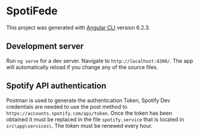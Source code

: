 # SpotiFede

This project was generated with [Angular CLI](https://github.com/angular/angular-cli) version 6.2.3.

## Development server

Run `ng serve` for a dev server. Navigate to `http://localhost:4200/`. The app will automatically reload if you change any of the source files.

## Spotify API authentication

Postman is used to generate the authentication Token, Spotify Dev credentials are needed to use the post method to `https://accounts.spotify.com/api/token`.
Once the token has been obtained it must be replaced in the file `spotify.service` that is located in `src\app\services\`. 
The token must be renewed every hour.

